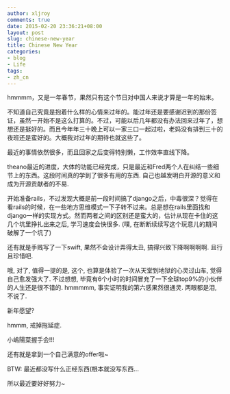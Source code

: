 ```yaml
---
author: xljroy
comments: true
date: 2015-02-20 23:36:21+08:00
layout: post
slug: chinese-new-year
title: Chinese New Year
categories:
- blog 
- Life
tags:
- zh_cn
---
```


hmmmm，又是一年春节，果然只有这个节日对中国人来说才算是一年的始末。

不知道自己究竟是抱着什么样的心情来过年的。能过年还是要感谢迟到的那份签证，虽然一开始不是这么打算的。不过，可能以后几年都没有办法回来过年了，想想还是挺好的。而且今年年三十晚上可以一家三口一起过啦，老妈没有排到三十的夜班还是蛮好的。大概我对过年的期待也就这些了。

最近的事情依然很多，而且回家之后变得特别懒，工作效率直线下降。

theano最近的进度，大体的功能已经完成，只是最近和Fred两个人在纠结一些细节上的东西。这段时间真的学到了很多有用的东西. 自己也越发明白开源的意义和成为开源贡献者的不易. 

开始准备rails，不过发现大概是前一段时间搞了django之后，中毒很深？觉得在看rails的时候，在一些地方思维模式一下子转不过来。总是想在rails里面找和django一样的实现方式。然而两者之间的区别还是蛮大的，估计从现在卡住的这几个坑里挣扎出来之后, 学习速度会快很多. (噗, 在断断续续写这个玩意儿的期间破解了一个坑了)

还有就是手贱写了一下swift, 果然不会设计弄得太丑, 搞得兴致下降啊啊啊啊. 且行且珍惜吧.

哦, 对了, 值得一提的是, 这个, 也算是体验了一次从天堂到地狱的心灵过山车, 觉得自己愈发强大了. 不过想想, 毕竟有6个小时的时间冒充了一下全球top9%的小伙伴的人生还是很不错的. hmmmmm, 事实证明我的第六感果然很通灵. 两眼都是泪, 不说了.

新年愿望?

hmmm, 戒掉拖延症.

小嶋陽菜握手会!!!

还有就是拿到一个自己满意的offer啦~

BTW: 最近都没写什么正经东西(根本就没写东西...

所以最近要好好努力~
